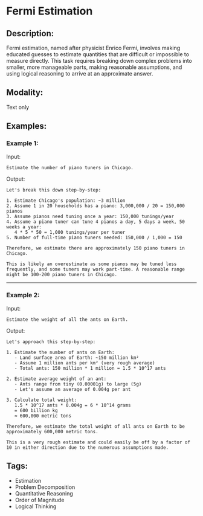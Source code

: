 # Fermi Estimation

## Description:
Fermi estimation, named after physicist Enrico Fermi, involves making educated guesses to estimate quantities that are difficult or impossible to measure directly. This task requires breaking down complex problems into smaller, more manageable parts, making reasonable assumptions, and using logical reasoning to arrive at an approximate answer.

## Modality:
Text only

## Examples:

### Example 1:

Input:

```
Estimate the number of piano tuners in Chicago.
```

Output:

```
Let's break this down step-by-step:

1. Estimate Chicago's population: ~3 million
2. Assume 1 in 20 households has a piano: 3,000,000 / 20 = 150,000 pianos
3. Assume pianos need tuning once a year: 150,000 tunings/year
4. Assume a piano tuner can tune 4 pianos a day, 5 days a week, 50 weeks a year:
   4 * 5 * 50 = 1,000 tunings/year per tuner
5. Number of full-time piano tuners needed: 150,000 / 1,000 = 150

Therefore, we estimate there are approximately 150 piano tuners in Chicago.

This is likely an overestimate as some pianos may be tuned less frequently, and some tuners may work part-time. A reasonable range might be 100-200 piano tuners in Chicago.
```

---

### Example 2:

Input:

```
Estimate the weight of all the ants on Earth.
```

Output:

```
Let's approach this step-by-step:

1. Estimate the number of ants on Earth:
   - Land surface area of Earth: ~150 million km²
   - Assume 1 million ants per km² (very rough average)
   - Total ants: 150 million * 1 million = 1.5 * 10^17 ants

2. Estimate average weight of an ant:
   - Ants range from tiny (0.00001g) to large (5g)
   - Let's assume an average of 0.004g per ant

3. Calculate total weight:
   1.5 * 10^17 ants * 0.004g = 6 * 10^14 grams
   = 600 billion kg
   ≈ 600,000 metric tons

Therefore, we estimate the total weight of all ants on Earth to be approximately 600,000 metric tons.

This is a very rough estimate and could easily be off by a factor of 10 in either direction due to the numerous assumptions made.
```

## Tags:
- Estimation
- Problem Decomposition
- Quantitative Reasoning
- Order of Magnitude
- Logical Thinking
